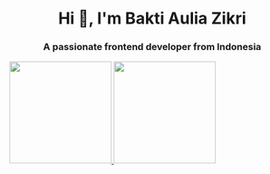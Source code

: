 <h1 align="center">Hi 👋, I'm Bakti Aulia Zikri</h1>
<h3 align="center">A passionate frontend developer from Indonesia</h3>

<p align="left">
<a href="https://github.com/Jackyandrazat">
  <img height="180em" src="https://github-readme-stats-eight-theta.vercel.app/api?username=baktiauliazikri&show_icons=true&theme=algolia&include_all_commits=true&count_private=true"/>
  <img height="180em" src="https://github-readme-stats-eight-theta.vercel.app/api/top-langs/?username=baktiauliazikri&layout=compact&langs_count=8&theme=algolia"/>
</a>
</p>
